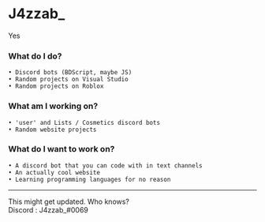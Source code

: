 <h1>J4zzab_</h1>
Yes

<h3>What do I do?</h3>

	• Discord bots (BDScript, maybe JS)
	• Random projects on Visual Studio
	• Random projects on Roblox
	
<h3>What am I working on?</h3>

	• 'user' and Lists / Cosmetics discord bots
	• Random website projects
	
<h3>What do I want to work on?</h3>
	
	• A discord bot that you can code with in text channels
	• An actually cool website
	• Learning programming languages for no reason
	
<hr/>

This might get updated. Who knows?<br>
Discord : J4zzab_#0069
